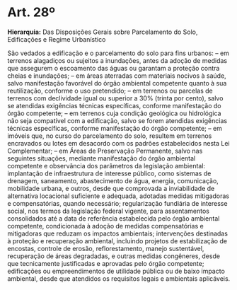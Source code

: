 # Art. 28º

**Hierarquia:** Das Disposições Gerais sobre Parcelamento do Solo, Edificações e Regime Urbanístico

São vedados a edificação e o parcelamento do solo para fins urbanos:
– em terrenos alagadiços ou sujeitos a inundações, antes da adoção de medidas que assegurem o escoamento das águas ou garantam a proteção contra cheias e inundações;
– em áreas aterradas com materiais nocivos à saúde, salvo manifestação favorável do órgão ambiental competente quanto à sua reutilização, conforme o uso pretendido;
– em terrenos ou parcelas de terrenos com declividade igual ou superior a 30% (trinta por cento), salvo se atendidas exigências técnicas específicas, conforme manifestação do órgão competente;
– em terrenos cuja condição geológica ou hidrológica não seja compatível com a edificação, salvo se forem atendidas exigências técnicas específicas, conforme manifestação do órgão competente;
– em imóveis que, no curso do parcelamento do solo, resultem em terrenos encravados ou lotes em desacordo com os padrões estabelecidos nesta Lei Complementar;
– em Áreas de Preservação Permanente, salvo nas seguintes situações, mediante manifestação do órgão ambiental competente e observância dos parâmetros da legislação ambiental:
implantação de infraestrutura de interesse público, como sistemas de drenagem, saneamento, abastecimento de água, energia, comunicação, mobilidade urbana, e outros, desde que comprovada a inviabilidade de alternativa locacional suficiente e adequada, adotadas medidas mitigadoras e compensatórias, quando necessário;
regularização fundiária de interesse social, nos termos da legislação federal vigente, para assentamentos consolidados até a data de referência estabelecida pelo órgão ambiental competente, condicionada à adoção de medidas compensatórias e mitigadoras que reduzam os impactos ambientais;
intervenções destinadas à proteção e recuperação ambiental, incluindo projetos de estabilização de encostas, controle de erosão, reflorestamento, manejo sustentável, recuperação de áreas degradadas, e outras medidas congêneres, desde que tecnicamente justificadas e aprovadas pelo órgão competente;
edificações ou empreendimentos de utilidade pública ou de baixo impacto ambiental, desde que atendidos os requisitos legais e ambientais aplicáveis.






